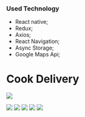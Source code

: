 ### Used Technology 

- React native;
- Redux;
- Axios;
- React Navigation;
- Async Storage;
- Google Maps Api;


# Cook Delivery

![](https://i.hizliresim.com/3qpnve6.png)

![](https://i.hizliresim.com/5h43wz5.png) 
![](https://i.hizliresim.com/7uzw2ba.png) 
![](https://i.hizliresim.com/aaup3od.png) 
![](https://i.hizliresim.com/2mi5fy2.png) 
![](https://i.hizliresim.com/rtcpkxd.png) 





